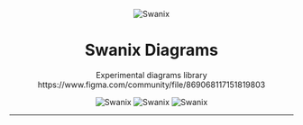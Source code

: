 <p align="center">
    <img alt="Swanix" title="Swanix Diagrams" src="https://swanix.org/assets/images/apple-touch-icon.png">
</p>
<h1 align="center"> Swanix Diagrams </h1>
<p align="center">
    Experimental diagrams library <br>
    https://www.figma.com/community/file/869068117151819803
</p>

<p align="center">
    <img alt="Swanix" title="Swanix Brand" src="https://img.shields.io/badge/status-beta-mediumpurple">
    <img alt="Swanix" title="Swanix Brand" src="https://img.shields.io/badge/version-v0.1.0-blue">
    <img alt="Swanix" title="Swanix Brand" src="https://img.shields.io/github/license/swanix/ui?color=blue">
</p>

---
